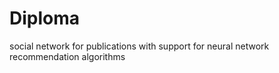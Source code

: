 # Diploma
social network for publications with support for neural network recommendation algorithms
